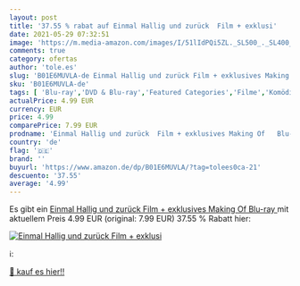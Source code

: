 ```yaml
---
layout: post
title: '37.55 % rabat auf Einmal Hallig und zurück  Film + exklusi'
date: 2021-05-29 07:32:51
image: 'https://m.media-amazon.com/images/I/51lIdPQi5ZL._SL500_._SL400_.jpg'
comments: true
category: ofertas
author: 'tole.es'
slug: 'B01E6MUVLA-de Einmal Hallig und zurück Film + exklusives Making Of Blu-ray'
sku: 'B01E6MUVLA-de'
tags: [ 'Blu-ray','DVD & Blu-ray','Featured Categories','Filme','Komödie & Unterhaltung', ]
actualPrice: 4.99 EUR
currency: EUR
price: 4.99
comparePrice: 7.99 EUR
prodname: 'Einmal Hallig und zurück  Film + exklusives Making Of   Blu-ray '
country: 'de'
flag: '🇩🇪'
brand: ''
buyurl: 'https://www.amazon.de/dp/B01E6MUVLA/?tag=tolees0ca-21'
descuento: '37.55'
average: '4.99'
---
```


Es gibt ein [Einmal Hallig und zurück  Film + exklusives Making Of   Blu-ray ](https://www.amazon.de/dp/B01E6MUVLA/?tag=tolees0ca-21) mit aktuellem Preis 4.99 EUR (original: 7.99 EUR) 37.55 % Rabatt hier:

[![Einmal Hallig und zurück  Film + exklusi](https://m.media-amazon.com/images/I/51lIdPQi5ZL._SL500_._SL400_.jpg)](https://www.amazon.de/dp/B01E6MUVLA/?tag=tolees0ca-21)

ℹ️:


[🛒 kauf es hier!!](https://www.amazon.de/dp/B01E6MUVLA/?tag=tolees0ca-21)
